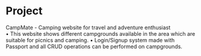 # Project
CampMate -  Camping website for travel and adventure enthusiast 
<br>
•	This website shows different campgrounds available in the area which are suitable for picnics and camping. 
•	Login/Signup system made with Passport and all CRUD operations can be performed on campgrounds.

